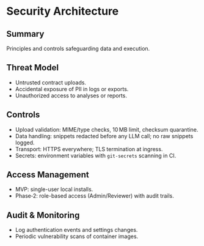 # Security Architecture

## Summary

Principles and controls safeguarding data and execution.

## Threat Model

- Untrusted contract uploads.
- Accidental exposure of PII in logs or exports.
- Unauthorized access to analyses or reports.

## Controls

- Upload validation: MIME/type checks, 10 MB limit, checksum quarantine.
- Data handling: snippets redacted before any LLM call; no raw snippets logged.
- Transport: HTTPS everywhere; TLS termination at ingress.
- Secrets: environment variables with `git-secrets` scanning in CI.

## Access Management

- MVP: single-user local installs.
- Phase‑2: role-based access (Admin/Reviewer) with audit trails.

## Audit & Monitoring

- Log authentication events and settings changes.
- Periodic vulnerability scans of container images.

